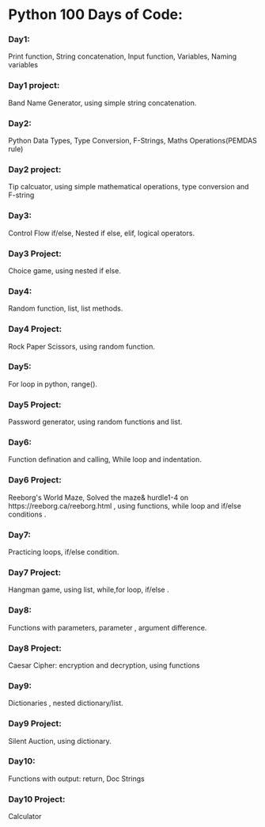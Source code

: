 <h1>Python 100 Days of Code:</h1>

<h3>Day1:</h3>
Print function,
String concatenation,
Input function,
Variables, Naming variables

<h3>Day1 project:</h3> Band Name Generator, using simple string concatenation.

<h3>Day2:</h3>
Python Data Types, Type Conversion, F-Strings, Maths Operations(PEMDAS rule)

<h3>Day2 project:</h3>
Tip calcuator, using simple mathematical operations, type conversion and F-string

<h3>Day3:</h3>
Control Flow if/else, Nested if else, elif, logical operators.

<h3>Day3 Project:</h3>
Choice game, using nested if else.

<h3>Day4:</h3>
Random function, list, list methods.

<h3>Day4 Project:</h3>
Rock Paper Scissors, using random function.

<h3>Day5:</h3>
For loop in python, range().

<h3>Day5 Project:</h3>
Password generator, using random functions and list.

<h3>Day6:</h3>
Function defination and calling, While loop and indentation.

<h3>Day6 Project:</h3>
Reeborg's World Maze, Solved the maze& hurdle1-4 on https://reeborg.ca/reeborg.html , using functions, while loop and if/else conditions  .

<h3>Day7:</h3>
Practicing loops, if/else condition.

<h3>Day7 Project:</h3>
Hangman game, using list, while,for loop, if/else .

<h3>Day8:</h3>
Functions with parameters, parameter , argument difference.

<h3>Day8 Project:</h3>
Caesar Cipher: encryption and decryption, using functions

<h3>Day9:</h3>
Dictionaries , nested dictionary/list.

<h3>Day9 Project:</h3>
Silent Auction, using dictionary.

<h3>Day10:</h3>
Functions with output: return, Doc Strings

<h3>Day10 Project:</h3>
Calculator
